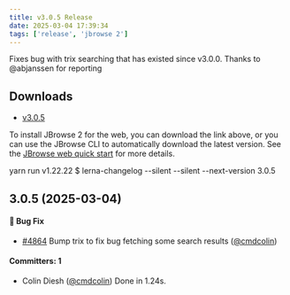 ```yaml
---
title: v3.0.5 Release
date: 2025-03-04 17:39:34
tags: ['release', 'jbrowse 2']
---
```


Fixes bug with trix searching that has existed since v3.0.0. Thanks to
@abjanssen for reporting

## Downloads

- [v3.0.5](https://github.com/GMOD/jbrowse-components/releases/tag/v3.0.5)

To install JBrowse 2 for the web, you can download the link above, or you can
use the JBrowse CLI to automatically download the latest version. See the
[JBrowse web quick start](https://jbrowse.org/jb2/docs/quickstart_web) for more
details.

yarn run v1.22.22 $ lerna-changelog --silent --silent --next-version 3.0.5

## 3.0.5 (2025-03-04)

#### :bug: Bug Fix

- [#4864](https://github.com/GMOD/jbrowse-components/pull/4864) Bump trix to fix
  bug fetching some search results ([@cmdcolin](https://github.com/cmdcolin))

#### Committers: 1

- Colin Diesh ([@cmdcolin](https://github.com/cmdcolin)) Done in 1.24s.
